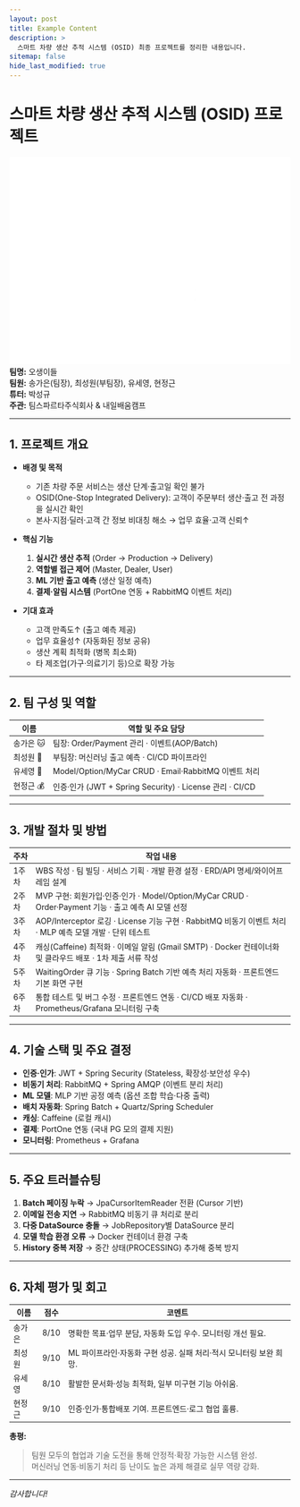 ```yaml
---
layout: post
title: Example Content
description: >
  스마트 차량 생산 추적 시스템 (OSID) 최종 프로젝트를 정리한 내용입니다.
sitemap: false
hide_last_modified: true
---
```

# 스마트 차량 생산 추적 시스템 (OSID) 프로젝트
![오생이들 팀 로고](/assets/img/blog/tim-logo-white.png)
**팀명:** 오생이들  
**팀원:** 송가은(팀장), 최성원(부팀장), 유세영, 현정근  
**튜터:** 박성규  
**주관:** 팀스파르타주식회사 & 내일배움캠프

---

## 1. 프로젝트 개요

- **배경 및 목적**
  - 기존 차량 주문 서비스는 생산 단계·출고일 확인 불가
  - OSID(One-Stop Integrated Delivery): 고객이 주문부터 생산·출고 전 과정을 실시간 확인
  - 본사·지점·딜러·고객 간 정보 비대칭 해소 → 업무 효율·고객 신뢰↑

- **핵심 기능**
  1. **실시간 생산 추적** (Order → Production → Delivery)
  2. **역할별 접근 제어** (Master, Dealer, User)
  3. **ML 기반 출고 예측** (생산 일정 예측)
  4. **결제·알림 시스템** (PortOne 연동 + RabbitMQ 이벤트 처리)

- **기대 효과**
  - 고객 만족도↑ (출고 예측 제공)
  - 업무 효율성↑ (자동화된 정보 공유)
  - 생산 계획 최적화 (병목 최소화)
  - 타 제조업(가구·의료기기 등)으로 확장 가능

---

## 2. 팀 구성 및 역할

| 이름     | 역할 및 주요 담당                                       |
|--------|---------------------------------------------------|
| 송가은 🐱 | 팀장: Order/Payment 관리 · 이벤트(AOP/Batch)            |
| 최성원 🍄 | 부팀장: 머신러닝 출고 예측 · CI/CD 파이프라인              |
| 유세영 🍔 | Model/Option/MyCar CRUD · Email·RabbitMQ 이벤트 처리 |
| 현정근 💰 | 인증·인가 (JWT + Spring Security) · License 관리 · CI/CD  |

---

## 3. 개발 절차 및 방법

| 주차   | 작업 내용                                                                                                        |
|------|---------------------------------------------------------------------------------------------------------------|
| 1주차  | WBS 작성 · 팀 빌딩 · 서비스 기획 · 개발 환경 설정 · ERD/API 명세/와이어프레임 설계                                         |
| 2주차  | MVP 구현: 회원가입·인증·인가 · Model/Option/MyCar CRUD · Order·Payment 기능 · 출고 예측 AI 모델 선정                     |
| 3주차  | AOP/Interceptor 로깅 · License 기능 구현 · RabbitMQ 비동기 이벤트 처리 · MLP 예측 모델 개발 · 단위 테스트                      |
| 4주차  | 캐싱(Caffeine) 최적화 · 이메일 알림 (Gmail SMTP) · Docker 컨테이너화 및 클라우드 배포 · 1차 제출 서류 작성                  |
| 5주차  | WaitingOrder 큐 기능 · Spring Batch 기반 예측 처리 자동화 · 프론트엔드 기본 화면 구현                                    |
| 6주차  | 통합 테스트 및 버그 수정 · 프론트엔드 연동 · CI/CD 배포 자동화 · Prometheus/Grafana 모니터링 구축                         |

---

## 4. 기술 스택 및 주요 결정

- **인증·인가**: JWT + Spring Security (Stateless, 확장성·보안성 우수)
- **비동기 처리**: RabbitMQ + Spring AMQP (이벤트 분리 처리)
- **ML 모델**: MLP 기반 공정 예측 (옵션 조합 학습·다중 출력)
- **배치 자동화**: Spring Batch + Quartz/Spring Scheduler
- **캐싱**: Caffeine (로컬 캐시)
- **결제**: PortOne 연동 (국내 PG 모의 결제 지원)
- **모니터링**: Prometheus + Grafana

---

## 5. 주요 트러블슈팅

1. **Batch 페이징 누락** → JpaCursorItemReader 전환 (Cursor 기반)
2. **이메일 전송 지연** → RabbitMQ 비동기 큐 처리로 분리
3. **다중 DataSource 충돌** → JobRepository별 DataSource 분리
4. **모델 학습 환경 오류** → Docker 컨테이너 환경 구축
5. **History 중복 저장** → 중간 상태(PROCESSING) 추가해 중복 방지

---

## 6. 자체 평가 및 회고

| 이름   | 점수 | 코멘트                                                         |
|------|----|-------------------------------------------------------------|
| 송가은 | 8/10 | 명확한 목표·업무 분담, 자동화 도입 우수. 모니터링 개선 필요.           |
| 최성원 | 9/10 | ML 파이프라인·자동화 구현 성공. 실패 처리·적시 모니터링 보완 희망.   |
| 유세영 | 8/10 | 활발한 문서화·성능 최적화, 일부 미구현 기능 아쉬움.                  |
| 현정근 | 9/10 | 인증·인가·통합배포 기여. 프론트엔드·로그 협업 훌륭.                    |

**총평:**
> 팀원 모두의 협업과 기술 도전을 통해 안정적·확장 가능한 시스템 완성.  
> 머신러닝 연동·비동기 처리 등 난이도 높은 과제 해결로 실무 역량 강화.

---

*감사합니다!*  
